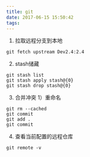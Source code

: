 ```yaml
---
title: git
date: 2017-06-15 15:50:42
tags:
---
```


1. 拉取远程分支到本地
```
git fetch upstream Dev2.4:2.4
```
2. stash储藏
```
git stash list
git stash apply stash@{0}
git stash drop stash@{0}
```
3. 合并冲突
1）重命名
```
git rm --cached
git commit
git add .
git commit
```
4. 查看当前配置的远程仓库
```
git remote -v
```
